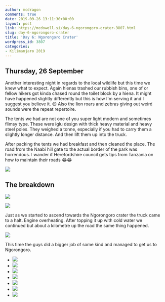 ```yaml
---
author: mcdragon
comments: true
date: 2019-09-26 13:11:30+00:00
layout: post
link: https://mcdowell.si/day-6-ngorongoro-crater-3807.html
slug: day-6-ngorongoro-crater
title: 'Day 6: Ngorongoro Crater'
wordpress_id: 3807
categories:
- Kilimanjaro 2019
---
```





## Thursday, 26 September







Another interesting night in regards to the local wildlife but this time we knew what to expect. Again hienas trashed our rubbish bins, one of or fellow hikers got kinda chased round the toilet block by a hiena. It might have happened slightly differently but this is how I'm serving it and I suggest you believe it. 😉 Also the lion roars and zebras giving out weird sounds were the repeat repertoire. 







The tents we had are not one of you super light modern and sometimes flimsy type. These were iglu design with thick heavy material and heavy steel poles. They weighed a tonne, especially if you had to carry them a slightly longer distance. And then lift them up into the truck.







After packing the tents we had breakfast and then cleaned the place. The road from the Naabi hill gate to the actual border of the park was horrendous. I wander if Herefordshire council gets tips from Tanzania on how to maintain their roads 😂😂





![](https://mcdowell.si/wp-content/uploads/2019/09/IMG_20190926_150232.jpg)





## The breakdown





![](https://mcdowell.si/wp-content/uploads/2019/09/IMG_20190926_150302.jpg)



![](https://mcdowell.si/wp-content/uploads/2019/09/IMG_20190926_150213.jpg)





Just as we started to ascend towards the Ngorongoro crater the truck came to a halt. Engine overheating. After topping it up with cold water we continued but about a kilometre up the road the same thing happened. 





![](https://mcdowell.si/wp-content/uploads/2019/09/IMG_20190926_152826.jpg)





This time the guys did a bigger job of some kind and managed to get us to Ngorongoro. 







  * [![](https://mcdowell.si/wp-content/uploads/2019/10/2019-09-26-08.57.56.resized.jpg)](https://mcdowell.si/day-6-ngorongoro-crater-3807.html/2019-09-26-08-57-56-resized)
  * [![](https://mcdowell.si/wp-content/uploads/2019/10/2019-10-12-21.32.18.resized.jpg)](https://mcdowell.si/day-6-ngorongoro-crater-3807.html/2019-10-12-21-32-18-resized)
  * [![](https://mcdowell.si/wp-content/uploads/2019/10/2019-10-12-21.33.09.resized.jpg)](https://mcdowell.si/day-6-ngorongoro-crater-3807.html/2019-10-12-21-33-09-resized)
  * [![](https://mcdowell.si/wp-content/uploads/2019/10/IMG_3264.resized.jpg)](https://mcdowell.si/day-6-ngorongoro-crater-3807.html/img_3264-resized)
  * [![](https://mcdowell.si/wp-content/uploads/2019/10/IMG_3267.resized.jpg)](https://mcdowell.si/day-6-ngorongoro-crater-3807.html/img_3267-resized)
  * [![](https://mcdowell.si/wp-content/uploads/2019/10/IMG_3285.resized.jpg)](https://mcdowell.si/day-6-ngorongoro-crater-3807.html/img_3285-resized)
  * [![](https://mcdowell.si/wp-content/uploads/2019/10/IMG_3288.resized.jpg)](https://mcdowell.si/day-6-ngorongoro-crater-3807.html/img_3288-resized)


